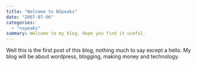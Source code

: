 ```yaml
---
title: "Welcome to NSpeaks"
date: "2007-07-06"
categories: 
  - "nspeaks"
summary: Welcome to my blog. Hope you find it useful.
---
```


Well this is the first post of this blog, nothing much to say except a hello. My blog will be about wordpress, blogging, making money and technology.
